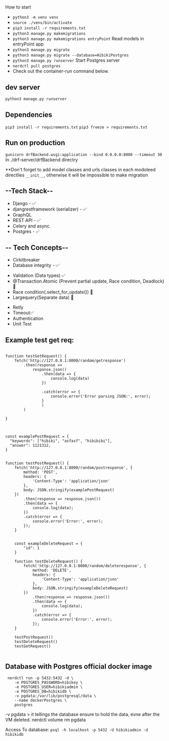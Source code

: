 ##
How to start
- `python3 -m venv venv`
- `source ./venv/bin/activate`
- `pip3 install -r requirements.txt`
- `python3 manage.py makemigrations`
- `python3 manage.py makemigrations entryPoint` Read models in entryPoint app
- `python3 manage.py migrate`
- `python3 manage.py migrate --database=HibikiPostgres`
- `python3 manage.py runserver`
Start Postgres server
- `nerdctl pull postgres`
- Check out the container-run command below.



## dev server
`python3 manage.py runserver`

## Dependencies
`pip3 install -r requirements.txt`
`pip3 freeze > requirements.txt`


## Run on production
`gunicorn drfBackend.wsgi:application --bind 0.0.0.0:8000 --timeout 30`
In ./drf-server/drfBackend directry

**Don't forget to add model classes and urls classes in each modoleed directlies `__init__`, otherwise it will be impossible to make migration


## --Tech Stack--
* Django - ✅
* djangrestframework (serializer) - ✅
* GraphQL
* REST API - ✅
* Celery and async.
* Postgres - ✅

## -- Tech Concepts--
* Cirkitbreaker
* Database integrity - ✅ 
 - Validation (Data types) ✅
 - @Transaction.Atomic (Prevent partial update, Race condition, Deadlock) 🚫
 - Race condition(.select_for_update()) 🚫
 - Largequery(Separate data) 🚫
* Retly
* Timeout✅
* Authentication
* Unit Test


## Example test get req:
```

function testGetRequest() {
    fetch('http://127.0.0.1:8000/random/getresponse')
        .then(response =>
            response.json()
                .then(data => {
                    console.log(data)
                })

                .catch(error => {
                    console.error('Error parsing JSON:', error);
                }
                )
        )

}



const examplePostRequest = {
  "keywords": ["hibiki", "asfasf", "hibibibi"],
  "answer": 1121312,
}


function testPostRequest() {
    fetch('http://127.0.0.1:8000/random/postresponse', {
        method: 'POST',
        headers: {
            'Content-Type': 'application/json'
        },
        body: JSON.stringify(examplePostRequest)
    })
        .then(response => response.json())
        .then(data => {
            console.log(data);
        })
        .catch(error => {
            console.error('Error:', error);
        });
    }


    const exampleDeleteRequest = {
        "id": 1
    }

    function testDeleteRequest() {
        fetch('http://127.0.0.1:8000/random/deleteresponse', {
            method: 'DELETE',
            headers: {
                'Content-Type': 'application/json'
            },
            body: JSON.stringify(exampleDeleteRequest)
        })
            .then(response => response.json())
            .then(data => {
                console.log(data);
            })
            .catch(error => {
                console.error('Error:', error);
            });
    }

    testPostRequest()
    testDeleteRequest()
    testGetRequest()
    
```

## Database with Postgres official docker image
```
 nerdctl run -p 5432:5432 -d \
    -e POSTGRES_PASSWORD=hibikey \
    -e POSTGRES_USER=hibikiadmin \
    -e POSTGRES_DB=hibikidb \
    -v pgdata:/var/lib/postgresql/data \
    --name dockerPostgres \
    postgres
```

-v pgdata > it tellings the database ensure to hold the data, evne after the VM deleted.
nerdctl volume rm pgdata

Access To database:
`psql -h localhost -p 5432 -U hibikiadmin -d hibikidb`
